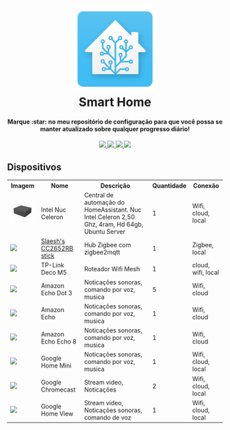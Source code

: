 <h1 align="center">
  <a name="logo" href="https://github.com/aureliosaraiva/HomeAssistant-config">
    <img src="image/ha.png" alt="Smart Home" width="200"></a>
  <br>
  Smart Home
</h1>
<h4 align="center">Marque :star: no meu repositório de configuração para que você possa se manter atualizado sobre qualquer progresso diário!</h4>

<div align="center">
  <h4>
    <a href="https://travis-ci.com/aureliosaraiva/HomeAssistant-config">
      <img src="https://travis-ci.com/aureliosaraiva/HomeAssistant-config.svg?branch=main"/>
    </a>
    <a href="https://github.com/aureliosaraiva/HomeAssistant-config">
      <img src="https://img.shields.io/github/stars/aureliosaraiva/HomeAssistant-config.svg?style=plasticr"/>
    </a>
    <a href="https://github.com/aureliosaraiva/HomeAssistant-config/commits/master">
      <img src="https://img.shields.io/github/last-commit/aureliosaraiva/HomeAssistant-config.svg?style=plasticr"/>
    </a>
    <a href="https://github.com/aureliosaraiva/HomeAssistant-config/commits/master">
      <img src="https://img.shields.io/github/commit-activity/y/aureliosaraiva/HomeAssistant-config.svg?style=plasticr"/>
    </a>
  </h4>
</div>


## Dispositivos

<table align="center" border="0">
  <tr>
    <th>Imagem</th>
    <th>Nome</th>
    <th>Descrição</th>
    <th>Quantidade</th>
    <th>Conexão</th>
  </tr>

  <tr>
    <td>
      <img src="image/intel.webp" width="100" />
    </td>
    <td>Intel Nuc Celeron</td>
    <td>Central de automação do HomeAssistant. Nuc Intel Celeron 2,50 Ghz, 4ram, Hd 64gb, Ubuntu Server</td>
    <td>1</td>
    <td>Wifi, cloud, local</td>
  </tr>

  <tr>
    <td>
      <img src="https://slae.sh/images/shippes_with.jpg" width="100" />
    </td>
    <td><a target="_blank" href="https://slae.sh/projects/cc2652/">Slaesh's CC2652RB stick</a></td>
    <td>Hub Zigbee com zigbee2mqtt</td>
    <td>1</td>
    <td>Zigbee, local</td>
  </tr>

  <tr>
    <td>
      <img src="https://i.pinimg.com/originals/40/07/b1/4007b1926ecd12c91f6ad7d802203485.png" width="100" />
    </td>
    <td>TP-Link Deco M5</td>
    <td>Roteador Wifi Mesh</td>
    <td>1</td>
    <td>cloud, wifi, local</td>
  </tr>



  <tr>
    <td>
      <img src="https://ibcdn.canaltech.com.br/7oULYUGvYykI1YX55Kp0fWQNjWU=/fit-in/400x400/filters:fill(transparent):watermark(wm/prd.png,-32p,center,1,none,15)/i413657.png" width="100" />
    </td>
    <td>Amazon Echo Dot 3</td>
    <td>Noticações sonoras, comando por voz, musica</td>
    <td>5</td>
    <td>Wifi, cloud</td>
  </tr>
  <tr>
    <td>
      <img src="https://ibcdn.canaltech.com.br/Z6pGDk5RK_x09c3LwIXSrHfyq7U=/fit-in/400x400/filters:fill(transparent):watermark(wm/prd.png,-32p,center,1,none,15)/i413664.png" width="100" />
    </td>
    <td>Amazon Echo</td>
    <td>Noticações sonoras, comando por voz, musica</td>
    <td>1</td>
    <td>Wifi, cloud</td>
  </tr>
  <tr>
    <td>
      <img src="https://www.androidcentral.com/sites/androidcentral.com/files/styles/large/public/article_images/2019/05/amazon-echo-show-5-cropped.png" width="100" />
    </td>
    <td>Amazon Echo Echo 8</td>
    <td>Noticações sonoras, comando por voz, musica</td>
    <td>1</td>
    <td>Wifi, cloud</td>
  </tr>
  <tr>
    <td>
      <img src="https://in-media.apjonlinecdn.com/catalog/product/cache/b3b166914d87ce343d4dc5ec5117b502/0/1/01.png" width="100" />
    </td>
    <td>Google Home Mini</td>
    <td>Noticações sonoras, comando por voz, musica</td>
    <td>1</td>
    <td>Wifi, cloud, local</td>
  </tr>
  <tr>
    <td>
      <img src="https://crdms.images.consumerreports.org/f_auto,w_600/prod/products/cr/models/393609-streamingmediaplayers-google-chromecastultra.png" width="100" />
    </td>
    <td>Google Chromecast</td>
    <td>Stream video, Noticações</td>
    <td>2</td>
    <td>Wifi, cloud, local</td>
  </tr>
  <tr>
    <td>
      <img src="https://i.pinimg.com/originals/7d/ec/ac/7decacf1133eefd440e291aaec0c2458.png" width="100" />
    </td>
    <td>Google Home View</td>
    <td>Stream video, Noticações sonoras, comando de voz</td>
    <td>1</td>
    <td>Wifi, cloud, local</td>
  </tr>
